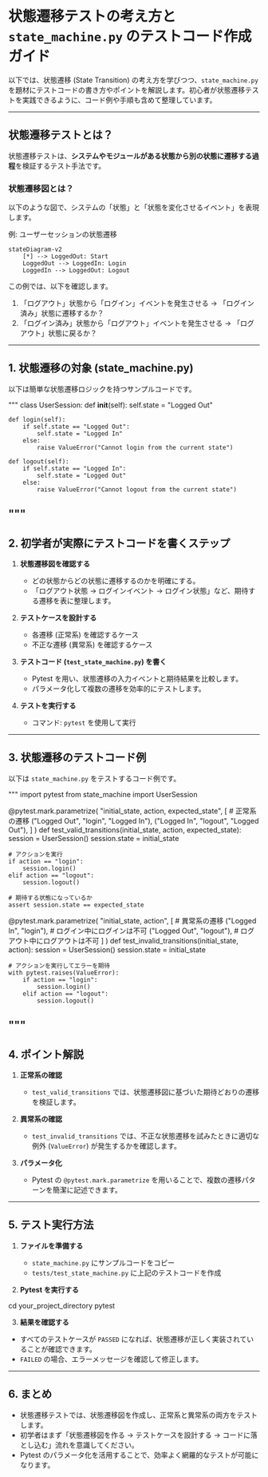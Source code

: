 # 状態遷移テストの考え方と `state_machine.py` のテストコード作成ガイド

以下では、状態遷移 (State Transition) の考え方を学びつつ、`state_machine.py` を題材にテストコードの書き方やポイントを解説します。初心者が状態遷移テストを実践できるように、コード例や手順も含めて整理しています。

---

## 状態遷移テストとは？

状態遷移テストは、**システムやモジュールがある状態から別の状態に遷移する過程**を検証するテスト手法です。

### 状態遷移図とは？

以下のような図で、システムの「状態」と「状態を変化させるイベント」を表現します。

例: ユーザーセッションの状態遷移

```mermaid
stateDiagram-v2
    [*] --> LoggedOut: Start
    LoggedOut --> LoggedIn: Login
    LoggedIn --> LoggedOut: Logout
```

この例では、以下を確認します。
1. 「ログアウト」状態から「ログイン」イベントを発生させる → 「ログイン済み」状態に遷移するか？  
2. 「ログイン済み」状態から「ログアウト」イベントを発生させる → 「ログアウト」状態に戻るか？  

---

## 1. 状態遷移の対象 (state_machine.py)

以下は簡単な状態遷移ロジックを持つサンプルコードです。

"""
class UserSession:
    def __init__(self):
        self.state = "Logged Out"

    def login(self):
        if self.state == "Logged Out":
            self.state = "Logged In"
        else:
            raise ValueError("Cannot login from the current state")

    def logout(self):
        if self.state == "Logged In":
            self.state = "Logged Out"
        else:
            raise ValueError("Cannot logout from the current state")
"""
---

## 2. 初学者が実際にテストコードを書くステップ

1. **状態遷移図を確認する**  
   - どの状態からどの状態に遷移するのかを明確にする。  
   - 「ログアウト状態 → ログインイベント → ログイン状態」など、期待する遷移を表に整理します。

2. **テストケースを設計する**  
   - 各遷移 (正常系) を確認するケース  
   - 不正な遷移 (異常系) を確認するケース  

3. **テストコード (`test_state_machine.py`) を書く**  
   - Pytest を用い、状態遷移の入力イベントと期待結果を比較します。  
   - パラメータ化して複数の遷移を効率的にテストします。  

4. **テストを実行する**  
   - コマンド: `pytest` を使用して実行  

---

## 3. 状態遷移のテストコード例

以下は `state_machine.py` をテストするコード例です。

"""
import pytest
from state_machine import UserSession

@pytest.mark.parametrize(
    "initial_state, action, expected_state",
    [
        # 正常系の遷移
        ("Logged Out", "login", "Logged In"),
        ("Logged In", "logout", "Logged Out"),
    ]
)
def test_valid_transitions(initial_state, action, expected_state):
    session = UserSession()
    session.state = initial_state

    # アクションを実行
    if action == "login":
        session.login()
    elif action == "logout":
        session.logout()

    # 期待する状態になっているか
    assert session.state == expected_state


@pytest.mark.parametrize(
    "initial_state, action",
    [
        # 異常系の遷移
        ("Logged In", "login"),    # ログイン中にログインは不可
        ("Logged Out", "logout"), # ログアウト中にログアウトは不可
    ]
)
def test_invalid_transitions(initial_state, action):
    session = UserSession()
    session.state = initial_state

    # アクションを実行してエラーを期待
    with pytest.raises(ValueError):
        if action == "login":
            session.login()
        elif action == "logout":
            session.logout()
"""
---

## 4. ポイント解説

1. **正常系の確認**  
   - `test_valid_transitions` では、状態遷移図に基づいた期待どおりの遷移を検証します。  

2. **異常系の確認**  
   - `test_invalid_transitions` では、不正な状態遷移を試みたときに適切な例外 (`ValueError`) が発生するかを確認します。  

3. **パラメータ化**  
   - Pytest の `@pytest.mark.parametrize` を用いることで、複数の遷移パターンを簡潔に記述できます。  

---

## 5. テスト実行方法

1. **ファイルを準備する**  
   - `state_machine.py` にサンプルコードをコピー  
   - `tests/test_state_machine.py` に上記のテストコードを作成  

2. **Pytest を実行する**  

cd your_project_directory pytest


3. **結果を確認する**  
- すべてのテストケースが `PASSED` になれば、状態遷移が正しく実装されていることが確認できます。  
- `FAILED` の場合、エラーメッセージを確認して修正します。

---

## 6. まとめ

- 状態遷移テストでは、状態遷移図を作成し、正常系と異常系の両方をテストします。  
- 初学者はまず「状態遷移図を作る → テストケースを設計する → コードに落とし込む」流れを意識してください。  
- Pytest のパラメータ化を活用することで、効率よく網羅的なテストが可能になります。  
